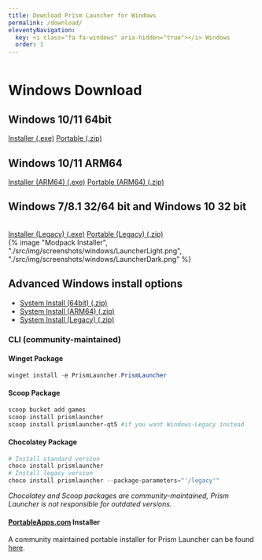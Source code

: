 ```yaml
---
title: Download Prism Launcher for Windows
permalink: /download/
eleventyNavigation:
  key: <i class="fa fa-windows" aria-hidden="true"></i> Windows
  order: 1
---
```


<div class="download-content">
  <div class="row">
    <div class="column">
      <div>
        <h1>Windows Download</h1>
        <h2>Windows 10/11 64bit</h2>
        <a class="button size-large" href="https://github.com/PrismLauncher/PrismLauncher/releases/download/{{version.current}}/PrismLauncher-Windows-MSVC-Setup-{{version.current}}.exe">Installer (.exe)</a>
        <a class="button size-large" href="https://github.com/PrismLauncher/PrismLauncher/releases/download/{{version.current}}/PrismLauncher-Windows-MSVC-Portable-{{version.current}}.zip">Portable (.zip)</a>
        <h2>Windows 10/11 ARM64</h2>
        <a class="button size-large" href="https://github.com/PrismLauncher/PrismLauncher/releases/download/{{version.current}}/PrismLauncher-Windows-MSVC-arm64-Setup-{{version.current}}.exe">Installer (ARM64) (.exe)</a>
        <a class="button size-large" href="https://github.com/PrismLauncher/PrismLauncher/releases/download/{{version.current}}/PrismLauncher-Windows-MSVC-arm64-Portable-{{version.current}}.zip">Portable (ARM64) (.zip)</a>
        <h2>Windows 7/8.1 32/64 bit and Windows 10 32 bit</h2>
        <br>
        <a class="button size-large" href="https://github.com/PrismLauncher/PrismLauncher/releases/download/{{version.current}}/PrismLauncher-Windows-MSVC-Legacy-Setup-{{version.current}}.exe">Installer (Legacy) (.exe)</a>
        <a class="button size-large" href="https://github.com/PrismLauncher/PrismLauncher/releases/download/{{version.current}}/PrismLauncher-Windows-MSVC-Legacy-Portable-{{version.current}}.zip">Portable (Legacy) (.zip)</a>
      </div>
    </div>
    <div class="column">
      {% image "Modpack Installer", "./src/img/screenshots/windows/LauncherLight.png", "./src/img/screenshots/windows/LauncherDark.png" %}
    </div>
  </div>
</div>

<div class="infobox top">

## Advanced Windows install options

- [System Install (64bit) (.zip)](https://github.com/PrismLauncher/PrismLauncher/releases/download/{{version.current}}/PrismLauncher-Windows-MSVC-{{version.current}}.zip)
- [System Install (ARM64) (.zip)](https://github.com/PrismLauncher/PrismLauncher/releases/download/{{version.current}}/PrismLauncher-Windows-MSVC-arm64-{{version.current}}.zip)
- [System Install (Legacy) (.zip)](https://github.com/PrismLauncher/PrismLauncher/releases/download/{{version.current}}/PrismLauncher-Windows-MSVC-Legacy-{{version.current}}.zip)

### CLI (community-maintained)

#### Winget Package

```powershell
winget install -e PrismLauncher.PrismLauncher
```

#### Scoop Package

```powershell
scoop bucket add games
scoop install prismlauncher 
scoop install prismlauncher-qt5 #if you want Windows-Legacy instead
```

#### Chocolatey Package

```powershell
# Install standard version
choco install prismlauncher
# Install legacy version
choco install prismlauncher --package-parameters="'/legacy'"
```

*Chocolatey and Scoop packages are community-maintained, Prism Launcher is not responsible for outdated versions.*

#### [PortableApps.com](https://portableapps.com) Installer

A community maintained portable installer for Prism Launcher can be found [here](https://FayneAldan.github.io/PrismLauncherPortable/).

</div>
